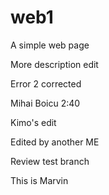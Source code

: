 # web1

A simple web page

More description edit

Error 2 corrected

Mihai Boicu 2:40

Kimo's edit

Edited by another ME

Review test branch

This is Marvin

